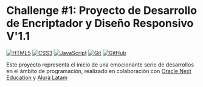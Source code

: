


# Challenge #1: Proyecto de Desarrollo de Encriptador y Diseño Responsivo V'1.1 
[![HTML5](https://img.shields.io/badge/-HTML5-E34F26?style=flat-square&logo=html5&logoColor=white&labelColor=E34F26&color=E34F26)]()
[![CSS3](https://img.shields.io/badge/-CSS3-1572B6?style=flat-square&logo=css3&logoColor=white&labelColor=1572B6&color=1572B6)]()
[![JavaScript](https://img.shields.io/badge/-JavaScript-black?style=flat-square&logo=javascript&logoColor=white&labelColor=yellow&color=yellow)]()
[![Git](https://img.shields.io/badge/-Git-black?style=flat-square&logo=git&logoColor=white&labelColor=black&color=black)]()
[![GitHub](https://img.shields.io/badge/-GitHub-181717?style=flat-square&logo=github&logoColor=white&labelColor=181717&color=181717)]()

Este proyecto representa el inicio de una emocionante serie de desarrollos en el ámbito de programación, realizado en colaboración con [Oracle Next Education](https://www.oracle.com/mx/education/oracle-next-education/) y [Alura Latam](https://www.aluracursos.com/)
